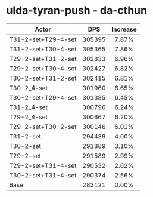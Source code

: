 # ulda-tyran-push - da-cthun
| Actor | DPS | Increase |
|---|:---:|:---:|
|T31-2-set+T29-4-set|305395|7.87%|
|T31-2-set+T30-4-set|305365|7.86%|
|T29-2-set+T31-2-set|302833|6.96%|
|T29-2-set+T30-4-set|302427|6.82%|
|T30-2-set+T31-2-set|302415|6.81%|
|T30-2_4-set|301960|6.65%|
|T30-2-set+T29-4-set|301385|6.45%|
|T31-2_4-set|300796|6.24%|
|T29-2_4-set|300667|6.20%|
|T29-2-set+T30-2-set|300146|6.01%|
|T31-2-set|294439|4.00%|
|T30-2-set|291889|3.10%|
|T29-2-set|291589|2.99%|
|T29-2-set+T31-4-set|290532|2.62%|
|T30-2-set+T31-4-set|290374|2.56%|
|Base|283121|0.00%|
